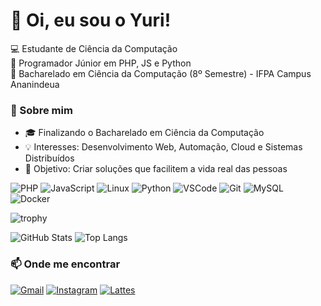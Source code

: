 # 👋 Oi, eu sou o Yuri!
💻 Estudante de Ciência da Computação  
🚀 Programador Júnior em PHP, JS e Python  
📍 Bacharelado em Ciência da Computação (8º Semestre) - IFPA Campus Ananindeua

### 🚀 Sobre mim
- 🎓 Finalizando o Bacharelado em Ciência da Computação  
- 💡 Interesses: Desenvolvimento Web, Automação, Cloud e Sistemas Distribuídos  
- 🎯 Objetivo: Criar soluções que facilitem a vida real das pessoas  

![PHP](https://img.shields.io/badge/PHP-777BB4?style=for-the-badge&logo=php&logoColor=white)
![JavaScript](https://img.shields.io/badge/JavaScript-F7DF1E?style=for-the-badge&logo=javascript&logoColor=black)
![Linux](https://img.shields.io/badge/Linux-000000?style=for-the-badge&logo=linux&logoColor=yellow)
![Python](https://img.shields.io/badge/Python-0000FF?style=for-the-badge&logo=python&logoColor=yellow)
![VSCode](https://img.shields.io/badge/VSCode-007ACC?style=for-the-badge&logo=visual-studio-code&logoColor=white)
![Git](https://img.shields.io/badge/Git-F05032?style=for-the-badge&logo=git&logoColor=white)
![MySQL](https://img.shields.io/badge/MySQL-005C84?style=for-the-badge&logo=mysql&logoColor=white)
![Docker](https://img.shields.io/badge/Docker-2496ED?style=for-the-badge&logo=docker&logoColor=white)


![trophy](https://github-profile-trophy.vercel.app/?username=yurisilva2503&theme=radical&row=1&column=6)

![GitHub Stats](https://github-readme-stats.vercel.app/api?username=yurisilva2503&show_icons=true&theme=radical)
![Top Langs](https://github-readme-stats.vercel.app/api/top-langs/?username=yurisilva2503&layout=compact&theme=radical)

### 📫 Onde me encontrar
[![Gmail](https://img.shields.io/badge/Gmail-D14836?style=for-the-badge&logo=gmail&logoColor=white)](mailto:yurigsfer@gmail.com)
[![Instagram](https://img.shields.io/badge/Instagram-E4405F?style=for-the-badge&logo=instagram&logoColor=white)](https://instagram.com/yuriiii.png)
[![Lattes](https://img.shields.io/badge/Lattes-1E90FF?style=for-the-badge&logo=readme&logoColor=white)](http://lattes.cnpq.br/0846925175877186)



